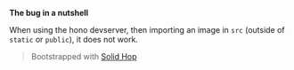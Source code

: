 **The bug in a nutshell**

When using the hono devserver, then importing an image in `src` (outside of `static` or `public`), it does not work.

> Bootstrapped with [Solid Hop](https://github.com/blankeos/solid-hop)
